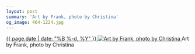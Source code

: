 ```yaml
---
layout: post
summary: 'Art by Frank, photo by Christina'
og_image: 464-1224.jpg
---
```


<p>
 <time>
  <a href="/464">
   {{ page.date | date: "%B %-d, %Y" }}
  </a>
 </time>
 <a href="/464">
  <img alt="Art by Frank, photo by Christina" sizes="(min-width: 700px) 50vw, calc(100vw - 2rem)" src="{{ site.assets_url }}/464-612.jpg" srcset="{{ site.assets_url }}/464-1224.jpg 1224w, {{ site.assets_url }}/464-918.jpg 918w, {{ site.assets_url }}/464-612.jpg 612w, {{ site.assets_url }}/464-306.jpg 306w"/>
 </a>
 <span>
  Art by Frank, photo by Christina
 </span>
</p>
